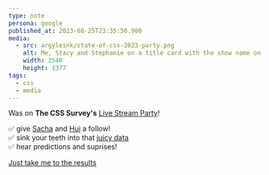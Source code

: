 ```yaml
---
type: note
persona: google
published_at: 2023-08-25T23:35:50.900
media:
  - src: argyleink/state-of-css-2023-party.png
    alt: Me, Stacy and Stephanie on a title card with the show name on it and the PodRocket logo.
    width: 2540
    height: 1377
tags: 
  - css
  - media
---
```


Was on **The CSS Survey's** [Live Stream Party](https://www.twitch.tv/videos/1908492849)!

✅ give [Sacha](https://twitter.com/SachaGreif) and [Hui](https://chenhuijing.com/#%F0%9F%96%8C) a follow!  
✅ sink your teeth into that [juicy data](https://2023.stateofcss.com)  
✅ hear predictions and suprises!  

[Just take me to the results](https://2023.stateofcss.com)